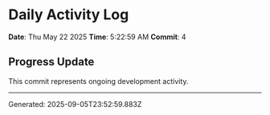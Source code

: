 # Daily Activity Log

**Date**: Thu May 22 2025
**Time**: 5:22:59 AM
**Commit**: 4

## Progress Update

This commit represents ongoing development activity.

---
Generated: 2025-09-05T23:52:59.883Z
